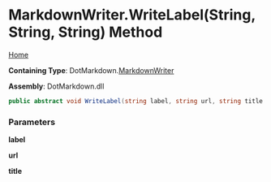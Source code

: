 <a name="_top"></a>

# MarkdownWriter\.WriteLabel\(String, String, String\) Method

[Home](../../../README.md#_top)

**Containing Type**: DotMarkdown\.[MarkdownWriter](../README.md#_top)

**Assembly**: DotMarkdown\.dll

```csharp
public abstract void WriteLabel(string label, string url, string title = null)
```

### Parameters

**label**

**url**

**title**